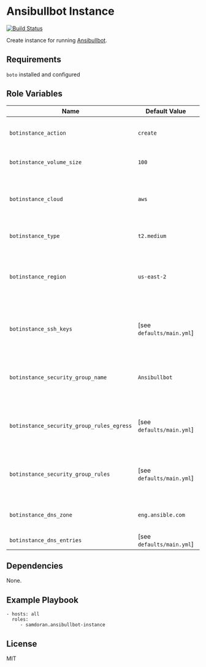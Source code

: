 Ansibullbot Instance
====================
[![Build Status](https://travis-ci.org/samdoran/ansible-role-ansibullbot-instance.svg?branch=master)](https://travis-ci.org/samdoran/ansible-role-ansibullbot-instance)

Create instance for running [Ansibullbot](https://github.com/ansible/ansibullbot).

Requirements
------------

`boto` installed and configured

Role Variables
--------------

| Name              | Default Value       | Description          |
|-------------------|---------------------|----------------------|
| `botinstance_action` | `create` | Default action to take: `create` or `destroy`. |
| `botinstance_volume_size` | `100` | Size in GB for the main volume. |
| `botinstance_cloud` | `aws` | Cloud platform where instance will be created. |
| `botinstance_type` | `t2.medium` | Instance type/size to create. |
| `botinstance_region` | `us-east-2` | Region in cloud platform where instance will be created. |
| `botinstance_ssh_keys` | [see `defaults/main.yml`] | Public SSH keys to insert into the instance for logging in. |
| `botinstance_security_group_name` | `Ansibullbot` | Security group name to create in cloud platform. |
| `botinstance_security_group_rules_egress` | [see `defaults/main.yml`] | List of egress ports to allow from the instance. |
| `botinstance_security_group_rules` | [see `defaults/main.yml`] | List of inbound ports allowed to the instance. |
| `botinstance_dns_zone` | `eng.ansible.com` | DNS zone where entries will be created. |
| `botinstance_dns_entries` | [see `defaults/main.yml`] | DNS entries to create. |

Dependencies
------------

None.

Example Playbook
----------------

    - hosts: all
      roles:
         - samdoran.ansibullbot-instance

License
-------

MIT
